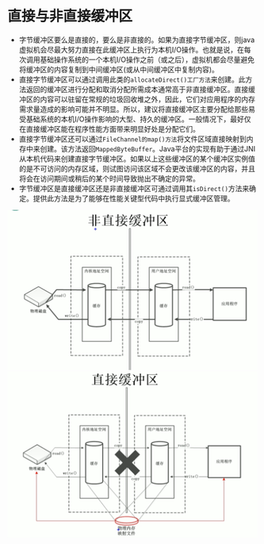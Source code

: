 # 直接与非直接缓冲区

- 字节缓冲区要么是直接的，要么是非直接的。如果为直接字节缓冲区，则java虚拟机会尽最大努力直接在此缓冲区上执行为本机I/O操作。也就是说，在每次调用基础操作系统的一个本机I/O操作之前（或之后），虚拟机都会尽量避免将缓冲区的内容复制到中间缓冲区(或从中间缓冲区中复制内容)。
- 直接字节缓冲区可以通过调用此类的`allocateDirect()工厂方法`来创建。此方法返回的缓冲区进行分配和取消分配所需成本通常高于非直接缓冲区。直接缓冲区的内容可以驻留在常规的垃圾回收堆之外，因此，它们对应用程序的内存需求量造成的影响可能并不明显。所以，建议将直接缓冲区主要分配给那些易受基础系统的本机I/O操作影响的大型、持久的缓冲区。一般情况下，最好仅在直接缓冲区能在程序性能方面带来明显好处是分配它们。
- 直接字节缓冲区还可以通过`FileChannel的map()方法`将文件区域直接映射到内存中来创建。该方法返回`MappedByteBuffer`。Java平台的实现有助于通过JNI从本机代码来创建直接字节缓冲区。如果以上这些缓冲区的某个缓冲区实例值的是不可访问的内存区域，则试图访问该区域不会更改该缓冲区的内容，并且将会在访问期间或稍后的某个时间导致抛出不确定的异常。
- 字节缓冲区是直接缓冲区还是非直接缓冲区可通过调用其`isDirect()`方法来确定。提供此方法是为了能够在性能关键型代码中执行显式缓冲区管理。

![非直接缓冲区](0_images/no-direct.png)
![直接缓冲区](0_images/direct.png)
